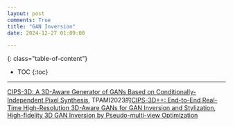```yaml
---
layout: post
comments: True
title: "GAN Inversion"
date: 2024-12-27 01:09:00

---
```


<!--more-->

{: class="table-of-content"}
* TOC
{:toc}

---

[CIPS-3D: A 3D-Aware Generator of GANs Based on Conditionally-Independent Pixel Synthesis](https://github.com/PeterouZh/CIPS-3D), TPAMI2023的[CIPS-3D++: End-to-End Real-Time High-Resolution 3D-Aware GANs for GAN Inversion and Stylization](https://github.com/PeterouZh/CIPS-3Dplusplus), [High-fidelity 3D GAN Inversion by Pseudo-multi-view Optimization](https://ken-ouyang.github.io/HFGI3D/index.html)
